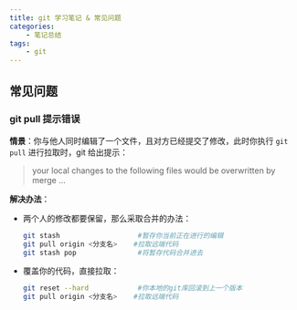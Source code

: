 ```yaml
---
title: git 学习笔记 & 常见问题
categories:
    - 笔记总结
tags:
    - git
---
```



## 常见问题

### git pull 提示错误

**情景**：你与他人同时编辑了一个文件，且对方已经提交了修改，此时你执行 `git pull` 进行拉取时，git 给出提示：

> your local changes to the following files would be overwritten by merge ...

**解决办法**：

- 两个人的修改都要保留，那么采取合并的办法：
    ```bash
    git stash                   #暂存你当前正在进行的编辑
    git pull origin <分支名>    #拉取远端代码
    git stash pop               #将暂存代码合并进去
    ```
- 覆盖你的代码，直接拉取：
    ```bash
    git reset --hard            #你本地的git库回滚到上一个版本
    git pull origin <分支名>    #拉取远端代码
    ```